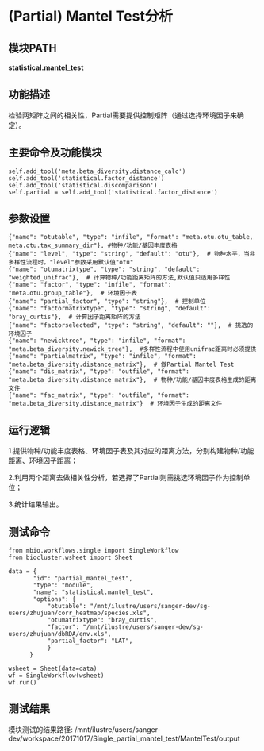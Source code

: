 (Partial) Mantel Test分析
===========


模块PATH
---------

**statistical.mantel_test**


功能描述
--------
检验两矩阵之间的相关性，Partial需要提供控制矩阵（通过选择环境因子来确定）。


主要命令及功能模块
------------------
```
self.add_tool('meta.beta_diversity.distance_calc')
self.add_tool('statistical.factor_distance')
self.add_tool('statistical.discomparison')
self.partial = self.add_tool('statistical.factor_distance')
```

参数设置
--------
```
{"name": "otutable", "type": "infile", "format": "meta.otu.otu_table, meta.otu.tax_summary_dir"}, #物种/功能/基因丰度表格
{"name": "level", "type": "string", "default": "otu"},  # 物种水平，当非多样性流程时，"level"参数采用默认值"otu"
{"name": "otumatrixtype", "type": "string", "default": "weighted_unifrac"},  # 计算物种/功能距离矩阵的方法,默认值只适用多样性
{"name": "factor", "type": "infile", "format": "meta.otu.group_table"},  # 环境因子表
{"name": "partial_factor", "type": "string"},  # 控制单位
{"name": "factormatrixtype", "type": "string", "default": "bray_curtis"},  # 计算因子距离矩阵的方法
{"name": "factorselected", "type": "string", "default": ""},  # 挑选的环境因子
{"name": "newicktree", "type": "infile", "format": "meta.beta_diversity.newick_tree"},  #多样性流程中使用unifrac距离时必须提供
{"name": "partialmatrix", "type": "infile", "format": "meta.beta_diversity.distance_matrix"},  # 做Partial Mantel Test
{"name": "dis_matrix", "type": "outfile", "format": "meta.beta_diversity.distance_matrix"},  # 物种/功能/基因丰度表格生成的距离文件
{"name": "fac_matrix", "type": "outfile", "format": "meta.beta_diversity.distance_matrix"}  # 环境因子生成的距离文件
```

运行逻辑
-------
1.提供物种/功能丰度表格、环境因子表及其对应的距离方法，分别构建物种/功能距离、环境因子距离；

2.利用两个距离去做相关性分析，若选择了Partial则需挑选环境因子作为控制单位；

3.统计结果输出。



测试命令
-----------------------------------
```
from mbio.workflows.single import SingleWorkflow
from biocluster.wsheet import Sheet

data = {
       "id": "partial_mantel_test",
       "type": "module",
       "name": "statistical.mantel_test",
       "options": {
           "otutable": "/mnt/ilustre/users/sanger-dev/sg-users/zhujuan/corr_heatmap/species.xls",
           "otumatrixtype": "bray_curtis",
           "factor": "/mnt/ilustre/users/sanger-dev/sg-users/zhujuan/dbRDA/env.xls",
           "partial_factor": "LAT",
           }
      }

wsheet = Sheet(data=data)
wf = SingleWorkflow(wsheet)
wf.run()
```

测试结果
-----------------------------------
模块测试的结果路径:
/mnt/ilustre/users/sanger-dev/workspace/20171017/Single_partial_mantel_test/MantelTest/output